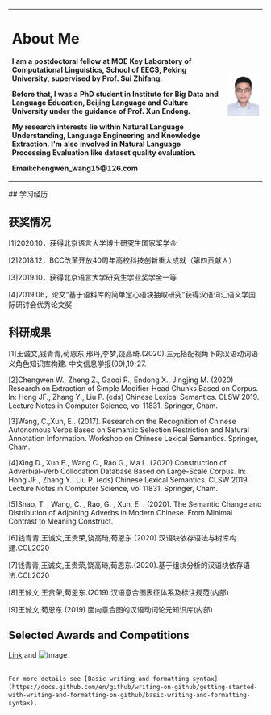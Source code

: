 <table border="0">
  <tr>
    <td width="85%">
      <h1>About Me</h1>
      <p><b>I am a postdoctoral fellow at MOE Key Laboratory of Computational Linguistics, School of EECS, Peking University, supervised by Prof. Sui Zhifang.
</b></p>
      <p><b>Before that, I was a PhD student in Institute for Big Data and Language Education, Beijing Language and Culture University under the guidance of Prof. Xun Endong.
</b></p>
      <p><b>My research interests lie within Natural Language Understanding, Language Engineering and Knowledge Extraction. I'm also involved in Natural Language Processing Evaluation like dataset quality evaluation.
</b></p>
      <p><b>Email:chengwen_wang15@126.com</b></p>
    </td>
    <td width="15%">
      <img src="/微信图片_20211119145041.jpg" width="100%">      
    </td>
  </tr>
</table>
## 学习经历

## 获奖情况
[1]2020.10，获得北京语言大学博士研究生国家奖学金

[2]2018.12，BCC改革开放40周年高校科技创新重大成就（第四贡献人）

[3]2019.10，获得北京语言大学研究生学业奖学金一等

[4]2019.06，论文“基于语料库的简单定心语块抽取研究”获得汉语词汇语义学国际研讨会优秀论文奖

## 科研成果
[1]王诚文,钱青青,荀恩东,邢丹,李梦,饶高琦.(2020).三元搭配视角下的汉语动词语义角色知识库构建. 中文信息学报(09),19-27.

[2]Chengwen W., Zheng Z., Gaoqi R., Endong X., Jingjing M. (2020) Research on Extraction of Simple Modifier-Head Chunks Based on Corpus. In: Hong JF., Zhang Y., Liu P. (eds) Chinese Lexical Semantics. CLSW 2019. Lecture Notes in Computer Science, vol 11831. Springer, Cham.

[3]Wang, C.,Xun, E.. (2017). Research on the Recognition of Chinese Autonomous Verbs Based on Semantic Selection Restriction and Natural Annotation Information. Workshop on Chinese Lexical Semantics. Springer, Cham.

[4]Xing D., Xun E., Wang C., Rao G., Ma L. (2020) Construction of Adverbial-Verb Collocation Database Based on Large-Scale Corpus. In: Hong JF., Zhang Y., Liu P. (eds) Chinese Lexical Semantics. CLSW 2019. Lecture Notes in Computer Science, vol 11831. Springer, Cham.

[5]Shao, T. , Wang, C. , Rao, G. , Xun, E. . (2020). The Semantic Change and Distribution of Adjoining Adverbs in Modern Chinese. From Minimal Contrast to Meaning Construct.

[6]钱青青,王诚文,王贵荣,饶高琦,荀恩东.(2020).汉语块依存语法与树库构建.CCL2020

[7]钱青青,王诚文,王贵荣,饶高琦,荀恩东.(2020).基于组块分析的汉语块依存语法.CCL2020

[8]王诚文,王贵荣,荀恩东.(2019).汉语意合图表征体系及标注规范(内部)

[9]王诚文,荀恩东.(2019).面向意合图的汉语动词论元知识库(内部)

## Selected Awards and Competitions
[Link](url) and ![Image](src)
```

For more details see [Basic writing and formatting syntax](https://docs.github.com/en/github/writing-on-github/getting-started-with-writing-and-formatting-on-github/basic-writing-and-formatting-syntax).

